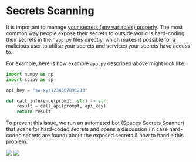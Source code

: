 # Secrets Scanning

It is important to manage [your secrets (env variables) properly](./spaces-overview#managing-secrets). The most common way people expose their secrets to outside world is hard-coding their secrets in their `app.py` files directly, which makes it possible for a malicious user to utilise your secrets and services your secrets have access to. 

For example, here is how example `app.py` described above might look like:

```py
import numpy as np
import scipy as sp

api_key = "sw-xyz1234567891213"

def call_inference(prompt: str) -> str:
    result = call_api(prompt, api_key)
    return result
```

To prevent this issue, we run an automated bot (Spaces Secrets Scanner) that scans for hard-coded secrets and opens a discussion (in case hard-coded secrets are found) about the exposed secrets & how to handle this problem.

<div class="flex justify-center">
<img class="block dark:hidden" src="https://huggingface.co/datasets/huggingface/documentation-images/resolve/main/hub/token-scanner-light.png"/>
<img class="hidden dark:block" src="https://huggingface.co/datasets/huggingface/documentation-images/resolve/main/hub/token-scanner-dark.png"/>
</div>

